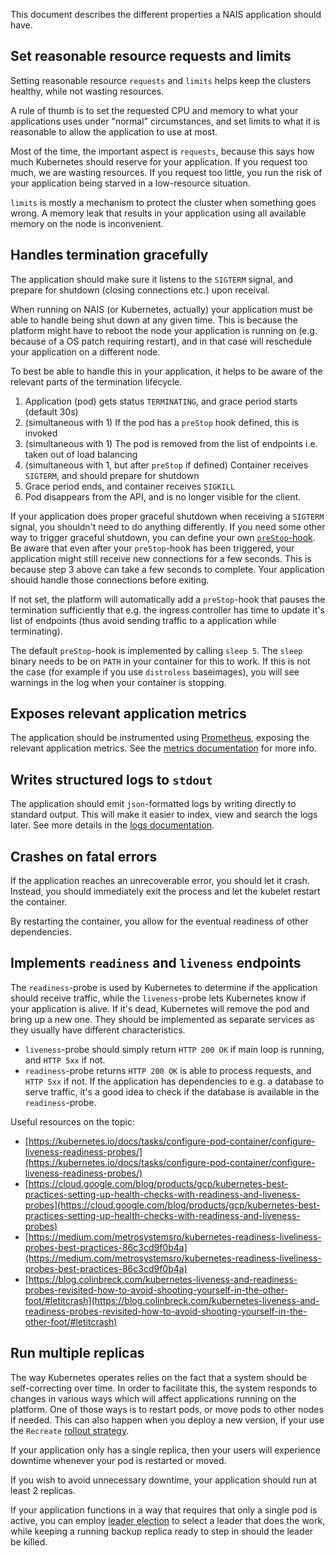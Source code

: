 This document describes the different properties a NAIS application should have.

## Set reasonable resource requests and limits

Setting reasonable resource `requests` and `limits` helps keep the clusters healthy, while not wasting resources.

A rule of thumb is to set the requested CPU and memory to what your applications uses under "normal" circumstances,
and set limits to what it is reasonable to allow the application to use at most.

Most of the time, the important aspect is `requests`, because this says how much Kubernetes should reserve for your application.
If you request too much, we are wasting resources.
If you request too little, you run the risk of your application being starved in a low-resource situation.

`limits` is mostly a mechanism to protect the cluster when something goes wrong.
A memory leak that results in your application using all available memory on the node is inconvenient.

## Handles termination gracefully

The application should make sure it listens to the `SIGTERM` signal, and prepare for shutdown \(closing connections etc.\) upon receival.

When running on NAIS \(or Kubernetes, actually\) your application must be able to handle being shut down at any given time. This is because the platform might have to reboot the node your application is running on \(e.g. because of a OS patch requiring restart\), and in that case will reschedule your application on a different node.

To best be able to handle this in your application, it helps to be aware of the relevant parts of the termination lifecycle.

1. Application \(pod\) gets status `TERMINATING`, and grace period starts \(default 30s\)
2. \(simultaneous with 1\) If the pod has a `preStop` hook defined, this is invoked
3. \(simultaneous with 1\) The pod is removed from the list of endpoints i.e. taken out of load balancing
4. \(simultaneous with 1, but after `preStop` if defined\) Container receives `SIGTERM`, and should prepare for shutdown
5. Grace period ends, and container receives `SIGKILL`
6. Pod disappears from the API, and is no longer visible for the client.

If your application does proper graceful shutdown when receiving a `SIGTERM` signal, you shouldn't need to do anything differently.
If you need some other way to trigger graceful shutdown, you can define your own [`preStop`-hook](./application.md#prestophook).
Be aware that even after your `preStop`-hook has been triggered, your application might still receive new connections for a few seconds.
This is because step 3 above can take a few seconds to complete.
Your application should handle those connections before exiting.

If not set, the platform will automatically add a `preStop`-hook that pauses the termination sufficiently that e.g. the ingress controller has time to update it's list of endpoints \(thus avoid sending traffic to a application while terminating\).

The default `preStop`-hook is implemented by calling `sleep 5`.
The `sleep` binary needs to be on `PATH` in your container for this to work.
If this is not the case \(for example if you use `distroless` baseimages\), you will see warnings in the log when your container is stopping.

## Exposes relevant application metrics

The application should be instrumented using [Prometheus](https://prometheus.io/docs/instrumenting/clientlibs/), exposing the relevant application metrics. See the [metrics documentation](../observability/metrics.md) for more info.

## Writes structured logs to `stdout`

The application should emit `json`-formatted logs by writing directly to standard output. This will make it easier to index, view and search the logs later. See more details in the [logs documentation](../observability/logs/README.md).

## Crashes on fatal errors

If the application reaches an unrecoverable error, you should let it crash.
Instead, you should immediately exit the process and let the kubelet restart the container.

By restarting the container, you allow for the eventual readiness of other dependencies.

## Implements `readiness` and `liveness` endpoints

The `readiness`-probe is used by Kubernetes to determine if the application should receive traffic, while the `liveness`-probe lets Kubernetes know if your application is alive. If it's dead, Kubernetes will remove the pod and bring up a new one.
They should be implemented as separate services as they usually have different characteristics.

* `liveness`-probe should simply return `HTTP 200 OK` if main loop is running, and `HTTP 5xx` if not.
* `readiness`-probe returns `HTTP 200 OK` is able to process requests, and `HTTP 5xx` if not. If the application has dependencies to e.g. a database to serve traffic, it's a good idea to check if the database is available in the `readiness`-probe.

Useful resources on the topic:

* [https://kubernetes.io/docs/tasks/configure-pod-container/configure-liveness-readiness-probes/](https://kubernetes.io/docs/tasks/configure-pod-container/configure-liveness-readiness-probes/)
* [https://cloud.google.com/blog/products/gcp/kubernetes-best-practices-setting-up-health-checks-with-readiness-and-liveness-probes](https://cloud.google.com/blog/products/gcp/kubernetes-best-practices-setting-up-health-checks-with-readiness-and-liveness-probes)
* [https://medium.com/metrosystemsro/kubernetes-readiness-liveliness-probes-best-practices-86c3cd9f0b4a](https://medium.com/metrosystemsro/kubernetes-readiness-liveliness-probes-best-practices-86c3cd9f0b4a)
* [https://blog.colinbreck.com/kubernetes-liveness-and-readiness-probes-revisited-how-to-avoid-shooting-yourself-in-the-other-foot/#letitcrash](https://blog.colinbreck.com/kubernetes-liveness-and-readiness-probes-revisited-how-to-avoid-shooting-yourself-in-the-other-foot/#letitcrash)


## Run multiple replicas

The way Kubernetes operates relies on the fact that a system should be self-correcting over time.
In order to facilitate this, the system responds to changes in various ways which will affect applications running on the platform.
One of those ways is to restart pods, or move pods to other nodes if needed.
This can also happen when you deploy a new version, if your use the `Recreate` [rollout strategy](https://doc.nais.io/nais-application/application/#strategytype).

If your application only has a single replica, then your users will experience downtime whenever your pod is restarted or moved.

If you wish to avoid unnecessary downtime, your application should run at least 2 replicas.

If your application functions in a way that requires that only a single pod is active, you can employ [leader election](https://doc.nais.io/addons/leader-election/) to select a leader that does the work,
while keeping a running backup replica ready to step in should the leader be killed.